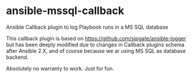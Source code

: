 # ansible-mssql-callback
Ansible Callback plugin to log Playbook runs in a MS SQL database

This callback plugin is based on https://github.com/sipgate/ansible-logger but has been deeply modified due to changes in Callback plugins schema after Ansible 2.X, and of course because we ar using MS SQL as database backend.

Absolutely no warranty to work. Just for fun.
